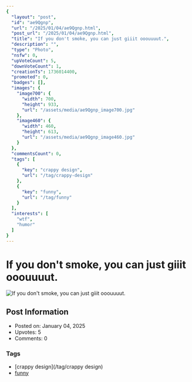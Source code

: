 ```yaml
---
{
  "layout": "post",
  "id": "ae9Qgnp",
  "url": "/2025/01/04/ae9Qgnp.html",
  "post_url": "/2025/01/04/ae9Qgnp.html",
  "title": "If you don't smoke, you can just giiit ooouuuut.",
  "description": "",
  "type": "Photo",
  "nsfw": 0,
  "upVoteCount": 5,
  "downVoteCount": 1,
  "creationTs": 1736014400,
  "promoted": 0,
  "badges": [],
  "images": {
    "image700": {
      "width": 700,
      "height": 933,
      "url": "/assets/media/ae9Qgnp_image700.jpg"
    },
    "image460": {
      "width": 460,
      "height": 613,
      "url": "/assets/media/ae9Qgnp_image460.jpg"
    }
  },
  "commentsCount": 0,
  "tags": [
    {
      "key": "crappy design",
      "url": "/tag/crappy-design"
    },
    {
      "key": "funny",
      "url": "/tag/funny"
    }
  ],
  "interests": [
    "wtf",
    "humor"
  ]
}
---
```


# If you don't smoke, you can just giiit ooouuuut.

![If you don't smoke, you can just giiit ooouuuut.](/assets/media/ae9Qgnp_image700.jpg)

## Post Information

- Posted on: January 04, 2025
- Upvotes: 5
- Comments: 0

### Tags

- [crappy design](/tag/crappy design)
- [funny](/tag/funny)
